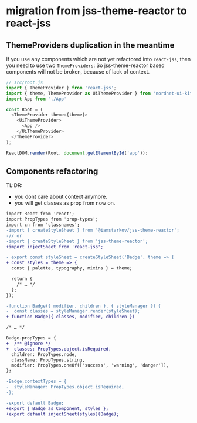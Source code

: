 # migration from jss-theme-reactor to react-jss

## ThemeProviders duplication in the meantime

If you use any components which are not yet refactored into `react-jss`, then you need to use two `ThemeProviders`:
So jss-theme-reactor based components will not be broken, because of lack of context.

```js
// src/root.js
import { ThemeProvider } from 'react-jss';
import { theme, ThemeProvider as UiThemeProvider } from 'nordnet-ui-kit';
import App from './App'

const Root = (
  <ThemeProvider theme={theme}>
    <UiThemeProvider>
      <App />
    </UiThemeProvider>
  </ThemeProvider>
);

ReactDOM.render(Root, document.getElementById('app'));
```

## Components refactoring

TL:DR:

* you dont care about context anymore.
* you will get classes as prop from now on.

```diff
import React from 'react';
import PropTypes from 'prop-types';
import cn from 'classnames';
-import { createStyleSheet } from '@iamstarkov/jss-theme-reactor';
-// or
-import { createStyleSheet } from 'jss-theme-reactor';
+import injectSheet from 'react-jss';

- export const styleSheet = createStyleSheet('Badge', theme => {
+ const styles = theme => {
  const { palette, typography, mixins } = theme;

  return {
    /* … */
  };
});

-function Badge({ modifier, children }, { styleManager }) {
-  const classes = styleManager.render(styleSheet);
+ function Badge({ classes, modifier, children })

/* … */

Badge.propTypes = {
+  /** @ignore */
+  classes: PropTypes.object.isRequired,
  children: PropTypes.node,
  className: PropTypes.string,
  modifier: PropTypes.oneOf(['success', 'warning', 'danger']),
};

-Badge.contextTypes = {
-  styleManager: PropTypes.object.isRequired,
-};

-export default Badge;
+export { Badge as Component, styles };
+export default injectSheet(styles)(Badge);
```
